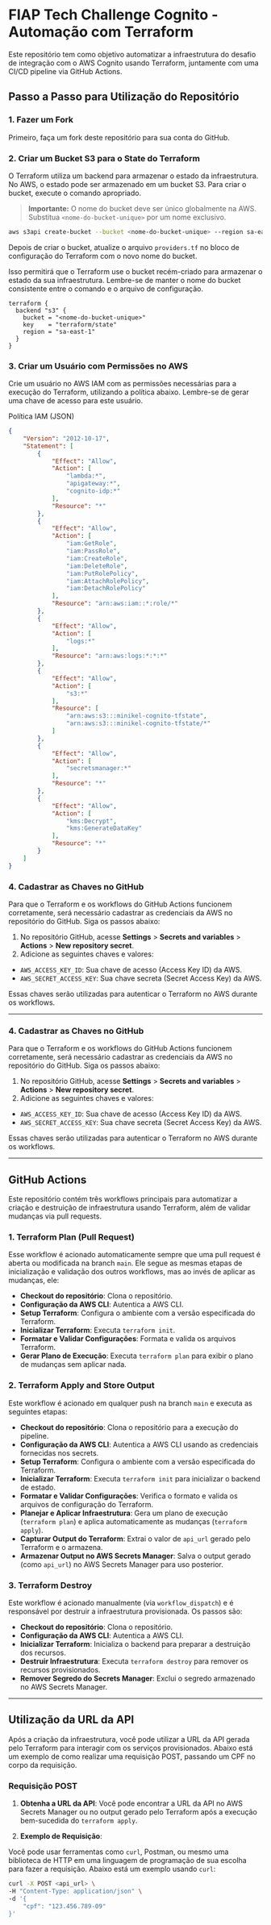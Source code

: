 # FIAP Tech Challenge Cognito - Automação com Terraform

Este repositório tem como objetivo automatizar a infraestrutura do desafio de integração com o AWS Cognito usando Terraform, juntamente com uma CI/CD pipeline via GitHub Actions.

## Passo a Passo para Utilização do Repositório

### 1. Fazer um Fork
Primeiro, faça um fork deste repositório para sua conta do GitHub.

### 2. Criar um Bucket S3 para o State do Terraform

O Terraform utiliza um backend para armazenar o estado da infraestrutura. No AWS, o estado pode ser armazenado em um bucket S3. Para criar o bucket, execute o comando apropriado.

> **Importante:** O nome do bucket deve ser único globalmente na AWS. Substitua `<nome-do-bucket-unique>` por um nome exclusivo.

```bash
aws s3api create-bucket --bucket <nome-do-bucket-unique> --region sa-east-1 --create-bucket-configuration LocationConstraint=sa-east-1
```

Depois de criar o bucket, atualize o arquivo `providers.tf` no bloco de configuração do Terraform com o novo nome do bucket.

Isso permitirá que o Terraform use o bucket recém-criado para armazenar o estado da sua infraestrutura. Lembre-se de manter o nome do bucket consistente entre o comando e o arquivo de configuração.

```hcl
terraform {
  backend "s3" {
    bucket = "<nome-do-bucket-unique>"
    key    = "terraform/state"
    region = "sa-east-1"
  }
}
```
### 3. Criar um Usuário com Permissões no AWS
Crie um usuário no AWS IAM com as permissões necessárias para a execução do Terraform, utilizando a política abaixo. Lembre-se de gerar uma chave de acesso para este usuário.

Política IAM (JSON)
```json
{
    "Version": "2012-10-17",
    "Statement": [
        {
            "Effect": "Allow",
            "Action": [
                "lambda:*",
                "apigateway:*",
                "cognito-idp:*"
            ],
            "Resource": "*"
        },
        {
            "Effect": "Allow",
            "Action": [
                "iam:GetRole",
                "iam:PassRole",
                "iam:CreateRole",
                "iam:DeleteRole",
                "iam:PutRolePolicy",
                "iam:AttachRolePolicy",
                "iam:DetachRolePolicy"
            ],
            "Resource": "arn:aws:iam::*:role/*"
        },
        {
            "Effect": "Allow",
            "Action": [
                "logs:*"
            ],
            "Resource": "arn:aws:logs:*:*:*"
        },
        {
            "Effect": "Allow",
            "Action": [
                "s3:*"
            ],
            "Resource": [
                "arn:aws:s3:::minikel-cognito-tfstate",
                "arn:aws:s3:::minikel-cognito-tfstate/*"
            ]
        },
        {
            "Effect": "Allow",
            "Action": [
                "secretsmanager:*"
            ],
            "Resource": "*"
        },
        {
            "Effect": "Allow",
            "Action": [
                "kms:Decrypt",
                "kms:GenerateDataKey"
            ],
            "Resource": "*"
        }
    ]
}
```

### 4. Cadastrar as Chaves no GitHub

Para que o Terraform e os workflows do GitHub Actions funcionem corretamente, será necessário cadastrar as credenciais da AWS no repositório do GitHub. Siga os passos abaixo:

1. No repositório GitHub, acesse **Settings** > **Secrets and variables** > **Actions** > **New repository secret**.
2. Adicione as seguintes chaves e valores:

- `AWS_ACCESS_KEY_ID`: Sua chave de acesso (Access Key ID) da AWS.
- `AWS_SECRET_ACCESS_KEY`: Sua chave secreta (Secret Access Key) da AWS.

Essas chaves serão utilizadas para autenticar o Terraform no AWS durante os workflows.

---

### 4. Cadastrar as Chaves no GitHub

Para que o Terraform e os workflows do GitHub Actions funcionem corretamente, será necessário cadastrar as credenciais da AWS no repositório do GitHub. Siga os passos abaixo:

1. No repositório GitHub, acesse **Settings** > **Secrets and variables** > **Actions** > **New repository secret**.
2. Adicione as seguintes chaves e valores:

- `AWS_ACCESS_KEY_ID`: Sua chave de acesso (Access Key ID) da AWS.
- `AWS_SECRET_ACCESS_KEY`: Sua chave secreta (Secret Access Key) da AWS.

Essas chaves serão utilizadas para autenticar o Terraform no AWS durante os workflows.

---

## GitHub Actions

Este repositório contém três workflows principais para automatizar a criação e destruição de infraestrutura usando Terraform, além de validar mudanças via pull requests.

### 1. **Terraform Plan (Pull Request)**

Esse workflow é acionado automaticamente sempre que uma pull request é aberta ou modificada na branch `main`. Ele segue as mesmas etapas de inicialização e validação dos outros workflows, mas ao invés de aplicar as mudanças, ele:

- **Checkout do repositório**: Clona o repositório.
- **Configuração da AWS CLI**: Autentica a AWS CLI.
- **Setup Terraform**: Configura o ambiente com a versão especificada do Terraform.
- **Inicializar Terraform**: Executa `terraform init`.
- **Formatar e Validar Configurações**: Formata e valida os arquivos Terraform.
- **Gerar Plano de Execução**: Executa `terraform plan` para exibir o plano de mudanças sem aplicar nada.

### 2. **Terraform Apply and Store Output**

Este workflow é acionado em qualquer push na branch `main` e executa as seguintes etapas:

- **Checkout do repositório**: Clona o repositório para a execução do pipeline.
- **Configuração da AWS CLI**: Autentica a AWS CLI usando as credenciais fornecidas nos secrets.
- **Setup Terraform**: Configura o ambiente com a versão especificada do Terraform.
- **Inicializar Terraform**: Executa `terraform init` para inicializar o backend de estado.
- **Formatar e Validar Configurações**: Verifica o formato e valida os arquivos de configuração do Terraform.
- **Planejar e Aplicar Infraestrutura**: Gera um plano de execução (`terraform plan`) e aplica automaticamente as mudanças (`terraform apply`).
- **Capturar Output do Terraform**: Extrai o valor de `api_url` gerado pelo Terraform e o armazena.
- **Armazenar Output no AWS Secrets Manager**: Salva o output gerado (como `api_url`) no AWS Secrets Manager para uso posterior.

### 3. **Terraform Destroy**

Este workflow é acionado manualmente (via `workflow_dispatch`) e é responsável por destruir a infraestrutura provisionada. Os passos são:

- **Checkout do repositório**: Clona o repositório.
- **Configuração da AWS CLI**: Autentica a AWS CLI.
- **Inicializar Terraform**: Inicializa o backend para preparar a destruição dos recursos.
- **Destruir Infraestrutura**: Executa `terraform destroy` para remover os recursos provisionados.
- **Remover Segredo do Secrets Manager**: Exclui o segredo armazenado no AWS Secrets Manager.

---

## Utilização da URL da API

Após a criação da infraestrutura, você pode utilizar a URL da API gerada pelo Terraform para interagir com os serviços provisionados. Abaixo está um exemplo de como realizar uma requisição POST, passando um CPF no corpo da requisição.

### Requisição POST

1. **Obtenha a URL da API**: Você pode encontrar a URL da API no AWS Secrets Manager ou no output gerado pelo Terraform após a execução bem-sucedida do `terraform apply`.

2. **Exemplo de Requisição**:

Você pode usar ferramentas como `curl`, Postman, ou mesmo uma biblioteca de HTTP em uma linguagem de programação de sua escolha para fazer a requisição. Abaixo está um exemplo usando `curl`:

```bash
curl -X POST <api_url> \
-H "Content-Type: application/json" \
-d '{
    "cpf": "123.456.789-09"
}'
```